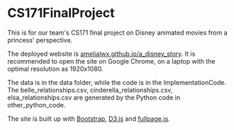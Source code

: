 # CS171FinalProject
This is for our team's CS171 final project on Disney animated movies from a princess' perspective. 

The deployed website is [amelialwx.github.io/a_disney_story](https://amelialwx.github.io/a_disney_story/). It is recommended to open the site on Google Chrome, on a laptop with the optimal resolution as 1920x1080. 

The data is in the data folder, while the code is in the ImplementationCode. The belle_relationships.csv, cinderella_relationships.csv, elsa_relationships.csv are generated by the Python code in other_python_code.

The site is built up with [Bootstrap](https://getbootstrap.com), [D3.js](https://d3js.org) and [fullpage.js](https://alvarotrigo.com/fullPage/).
